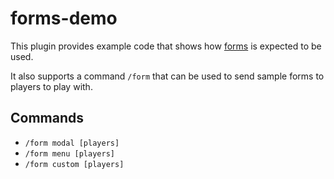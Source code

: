 # forms-demo

This plugin provides example code that shows how [forms](https://github.com/Frago9876543210/forms) is expected to be
used.

It also supports a command `/form` that can be used to send sample forms to players to play with.

## Commands

- `/form modal [players]`
- `/form menu [players]`
- `/form custom [players]`
